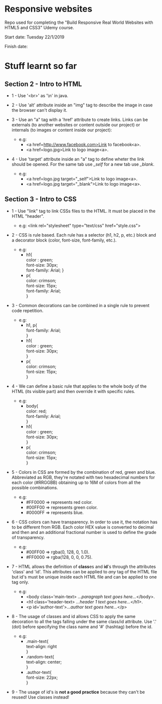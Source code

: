 # Responsive websites
Repo used for completing the "Build Responsive Real World Websites with HTML5 and CSS3" Udemy course.

Start date: Tuesday 22/1/2019

Finish date:

# Stuff learnt so far

## Section 2 - Intro to HTML

* 1 - Use '\<br>' as '\n' in java.

* 2 - Use 'alt' attribute inside an "img" tag to describe the image in case the browser can't display it. 

* 3 - Use an "a" tag with a 'href' attribute to create links. Links can be externals (to another websites or content outside our project) or internals (to images or content inside our project):
  * e.g:
    *  \<a href=http://www.facebook.com>Link to facebook\<a>.
    * \<a href=logo.jpg>Link to logo image\<a>.

* 4 - Use 'target' attribute inside an "a" tag to define wheter the link should be opened. For the same tab use <em>_self</em> for a new tab use <em>_blank</em>.
  * e.g:
    * \<a href=logo.jpg target="_self">Link to logo image\<a>.
    * \<a href=logo.jpg target="_blank">Link to logo image\<a>.


## Section 3 - Intro to CSS

* 1 - Use "link" tag to link CSSs files to the HTML. It must be placed in the HTML "header".<br>
  * e.g: \<link rel="stylesheet" type="text/css" href="style.css">

* 2 - CSS is rule based. Each rule has a selector (h1, h2, p, etc.) block and a decorator block (color, font-size, font-family, etc.).
  * e.g: 
    * h1{ <br> 
        color : green;<br>
        font-size: 30px;<br>
        font-family: Arial;
        }
    * p{<br> 
        color: crimson;<br>
        font-size: 15px;<br>     font-family: Arial;<br>
        }

* 3 - Common decorations can be combined in a single rule to prevent code repetition.
  * e.g: 
    * h1, p{<br>
            font-family: Arial;<br>
            }
    * h1{ <br> 
        color : green;<br>
        font-size: 30px;<br>
        }
    * p{<br> 
        color: crimson;<br>
        font-size: 15px;<br>
        }

* 4 - We can define a basic rule that applies to the whole body of the HTML (its visible part) and then override it with specific rules.
  * e.g: 
    * body{<br> 
        color: red;<br>
        font-family: Arial;<br>
        }
    * h1{ <br> 
        color : green;<br>
        font-size: 30px;<br>
        }
    * p{<br> 
        color: crimson;<br>
        font-size: 15px;<br>
        }

* 5 - Colors in CSS are formed by the combination of red, green and blue. Abbreviated as RGB, they're notated with two hexadecimal numbers for each color (#RRGGBB) obtaining up to 16M of colors from all the possible combinations.
  * e.g: 
    * #FF0000 => represents red color.
    * #00FF00 => represents green color.
    * #0000FF => represents blue.

* 6 - CSS colors can have transparency.  In order to use it, the notation has to be different from RGB. Each color HEX value is converted to decimal and then and an additional fractional number is used to define the grade of transparency.<br>
  * e.g: 
    * #00FF00 => rgba(0, 128, 0, 1.0).
    * #FF0000 => rgba(128, 0, 0, 0.75).

* 7 - HTML allows the definition of <strong>class</strong>es and <strong>id</strong>'s through the attributes 'class' and 'id'. This attributes can be applied to <em> any </em> tag of the HTML file but id's must be unique inside each HTML file and can be applied to one tag only.
  * e.g: 
    * \<body class='main-text> <em>...paragraph text goes here...</em>\</body>.
    * \<h1 class='header-text> <em>...header 1 text goes here...</em>\</h1>.
    * \<p id='author-text'><em>...author text goes here...</em>\</p>

* 8 - The usage of classes and id allows CSS to apply the same decoration to all the tags falling under the same class/id attribute. Use '.' (dot) before specifying the class name and '#' (hashtag) before the id.
  * e.g: 
    * .main-text{<br> 
        text-align: right<br>
        }
    *   .random-text{<br> 
        text-align: center;<br>
        }
    * .author-text{<br> 
        font-size: 22px;<br>
        }

* 9 - The usage of id's is <strong>not a good practice</strong> because they can't be reused! Use classes instead!

  



